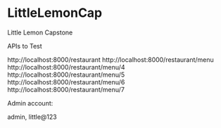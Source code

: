 # LittleLemonCap

Little Lemon Capstone

APIs to Test

http://localhost:8000/restaurant
http://localhost:8000/restaurant/menu
http://localhost:8000/restaurant/menu/4
http://localhost:8000/restaurant/menu/5
http://localhost:8000/restaurant/menu/6
http://localhost:8000/restaurant/menu/7

Admin account:

admin, little@123
